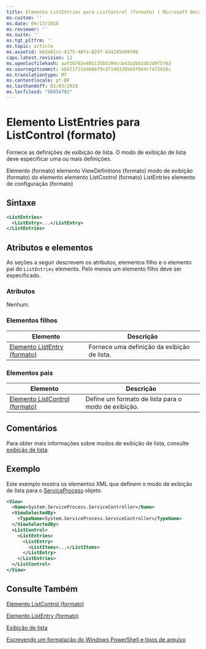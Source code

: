 ```yaml
---
title: Elemento ListEntries para ListControl (formato) | Microsoft Docs
ms.custom: ''
ms.date: 09/13/2016
ms.reviewer: ''
ms.suite: ''
ms.tgt_pltfrm: ''
ms.topic: article
ms.assetid: b62e81cc-4175-40fa-829f-634245b09f86
caps.latest.revision: 12
ms.openlocfilehash: aaf16702e485135b5299ccb43a2b62db2d9f5762
ms.sourcegitcommit: b6871f21bd666f9cd71dd336bb3f844cf472b56c
ms.translationtype: MT
ms.contentlocale: pt-BR
ms.lasthandoff: 02/03/2019
ms.locfileid: "56856782"
---
```

# <a name="listentries-element-for-listcontrol-format"></a>Elemento ListEntries para ListControl (formato)

Fornece as definições de exibição de lista. O modo de exibição de lista deve especificar uma ou mais definições.

Elemento (formato) elemento ViewDefinitions (formato) modo de exibição (formato) do elemento elemento ListControl (formato) ListEntries elemento de configuração (formato)

## <a name="syntax"></a>Sintaxe

```xml
<ListEntries>
  <ListEntry>...</ListEntry>
</ListEntries>
```

## <a name="attributes-and-elements"></a>Atributos e elementos

As seções a seguir descrevem os atributos, elementos filho e o elemento pai do `ListEntries` elemento. Pelo menos um elemento filho deve ser especificado.

### <a name="attributes"></a>Atributos

Nenhum.

### <a name="child-elements"></a>Elementos filhos

|Elemento|Descrição|
|-------------|-----------------|
|[Elemento ListEntry (formato)](./listentry-element-for-listcontrol-format.md)|Fornece uma definição da exibição de lista.|

### <a name="parent-elements"></a>Elementos pais

|Elemento|Descrição|
|-------------|-----------------|
|[Elemento ListControl (formato)](./listcontrol-element-format.md)|Define um formato de lista para o modo de exibição.|

## <a name="remarks"></a>Comentários

Para obter mais informações sobre modos de exibição de lista, consulte [exibição de lista](./creating-a-list-view.md).

## <a name="example"></a>Exemplo

Este exemplo mostra os elementos XML que definem o modo de exibição de lista para o [ServiceProcess](/dotnet/api/System.ServiceProcess.ServiceController) objeto.

```xml
<View>
  <Name>System.ServiceProcess.ServiceController</Name>
  <ViewSelectedBy>
    <TypeName>System.ServiceProcess.ServiceController</TypeName>
  </ViewSelectedBy>
  <ListControl>
    <ListEntries>
      <ListEntry>
        <ListItems>...</ListItems>
      </ListEntry>
    </ListEntries>
  </ListControl>
</View>
```

## <a name="see-also"></a>Consulte Também

[Elemento ListControl (formato)](./listcontrol-element-format.md)

[Elemento ListEntry (formato)](./listentry-element-for-listcontrol-format.md)

[Exibição de lista](./creating-a-list-view.md)

[Escrevendo um formatação do Windows PowerShell e tipos de arquivo](./writing-a-powershell-formatting-file.md)
